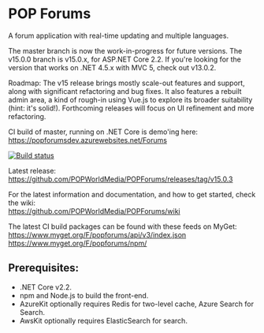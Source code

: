 POP Forums
=========

A forum application with real-time updating and multiple languages.

The master branch is now the work-in-progress for future versions. The v15.0.0 branch is v15.0.x, for ASP.NET Core 2.2. If you're looking for the version that works on .NET 4.5.x with MVC 5, check out v13.0.2.

Roadmap:
The v15 release brings mostly scale-out features and support, along with significant refactoring and bug fixes. It also features a rebuilt admin area, a kind of rough-in using Vue.js to explore its broader suitability (hint: it's solid!). Forthcoming releases will focus on UI refinement and more refactoring.

CI build of master, running on .NET Core is demo'ing here:  
https://popforumsdev.azurewebsites.net/Forums

[![Build status](https://popw.visualstudio.com/POP%20Forums/_apis/build/status/popforumsdev)](https://popw.visualstudio.com/POP%20Forums/_build/latest?definitionId=2)

Latest release:  
https://github.com/POPWorldMedia/POPForums/releases/tag/v15.0.3

For the latest information and documentation, and how to get started, check the wiki:  
https://github.com/POPWorldMedia/POPForums/wiki

The latest CI build packages can be found with these feeds on MyGet:  
https://www.myget.org/F/popforums/api/v3/index.json  
https://www.myget.org/F/popforums/npm/

## Prerequisites:
* .NET Core v2.2.
* npm and Node.js to build the front-end.
* AzureKit optionally requires Redis for two-level cache, Azure Search for Search.
* AwsKit optionally requires ElasticSearch for search.
